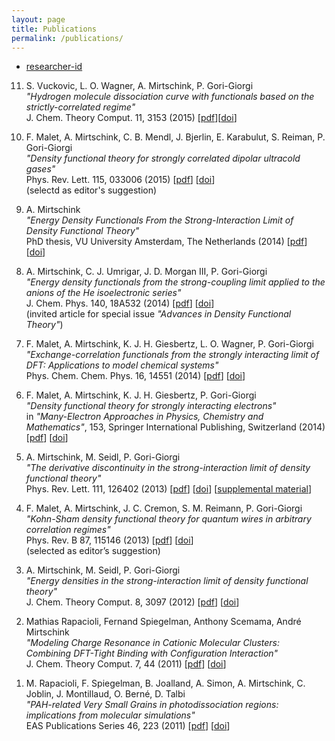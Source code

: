 ```yaml
---
layout: page
title: Publications
permalink: /publications/
---
```

<ul>
<li><p><a href="http://www.researcherid.com/rid/C-9355-2015">researcher-id</a></p></li>
</ul>

<ol reversed>
<li> <p>S. Vuckovic, L. O. Wagner, A. Mirtschink, P. Gori-Giorgi<br>
<em>"Hydrogen molecule dissociation curve with functionals based on the strictly-correlated regime"</em><br>
J. Chem. Theory Comput. 11, 3153 (2015)
[<a href="../downloads/VucWagMirGor-sub-15.pdf">pdf</a>][<a href="http://dx.doi.org/10.1021/acs.jctc.5b00387">doi</a>]</p></li>

<li> <p>F. Malet, A. Mirtschink, C. B. Mendl, J. Bjerlin, E. Karabulut, S. Reiman, P.
Gori-Giorgi<br>
<em>"Density functional theory for strongly correlated dipolar ultracold gases"</em><br>
Phys. Rev. Lett. 115, 033006 (2015)
[<a href="../downloads/Maletal-sub-15.pdf">pdf</a>] [<a href="http://dx.doi.org/10.1103/PhysRevLett.115.033006">doi</a>]<br>
(selectd as editor's suggestion)</p></li>

<li> <p>A. Mirtschink<br>
<em>"Energy Density Functionals From the Strong-Interaction Limit of Density Functional Theory"</em><br>
PhD thesis, VU University Amsterdam, The Netherlands (2014)
[<a href="../downloads/Mir-thesis-14.pdf">pdf</a>] [<a href="http://dx.doi.org/10.6084/m9.figshare.1254927">doi</a>]</p></li>

<li> <p>A. Mirtschink, C. J. Umrigar, J. D. Morgan III, P. Gori-Giorgi<br>
<em>"Energy density functionals from the strong-coupling limit applied to the anions of
the He isoelectronic series"</em><br>
J. Chem. Phys. 140, 18A532 (2014)
[<a href="../downloads/MirUmrMorGor-JCP-14.pdf">pdf</a>] [<a href="http://dx.doi.org/10.1063/1.4871018 ">doi</a>]<br> (invited article for special issue <em>"Advances in Density Functional Theory"</em>)</p></li>

<li> <p>F. Malet, A. Mirtschink, K. J. H. Giesbertz, L. O. Wagner, P. Gori-Giorgi<br>
<em>"Exchange-correlation functionals from the strongly interacting limit of DFT: Applications to model chemical systems"</em><br>
Phys. Chem. Chem. Phys. 16, 14551 (2014) 
[<a href="../downloads/Maletal-PCCP-14.pdf">pdf</a>] [<a href="http://dx.doi.org/10.1039/c4cp00407h">doi</a>]</p></li>

<li> <p>F. Malet, A. Mirtschink, K. J. H. Giesbertz, P. Gori-Giorgi<br>
<em>"Density functional theory for strongly interacting electrons"</em><br>
in <em>"Many-Electron Approaches in Physics, Chemistry and Mathematics"</em>, 153, Springer
International Publishing, Switzerland (2014) 
[<a href="../downloads/MalMirGieGor-Spr-14.pdf">pdf</a>] [<a href="http://dx.doi.org/10.1007/978-3-319-06379-9_8">doi</a>]</p></li>

<li> <p>A. Mirtschink, M. Seidl, P. Gori-Giorgi<br>
<em>"The derivative discontinuity in the strong-interaction limit of density functional theory"</em><br>
Phys. Rev. Lett. 111, 126402 (2013) 
[<a href="../downloads/MirSeiGor-PRL-13.pdf">pdf</a>] [<a href="http://dx.doi.org/10.1103/PhysRevLett.111.126402 ">doi</a>] [<a href="../downloads/MirSeiGor-PRL-13-supp.pdf">supplemental material</a>]</p></li>

<li> <p>F. Malet, A. Mirtschink, J. C. Cremon, S. M. Reimann, P. Gori-Giorgi<br>
<em>"Kohn-Sham density functional theory for quantum wires in arbitrary correlation regimes"</em><br>
Phys. Rev. B 87, 115146 (2013) 
[<a href="../downloads/Maletal-PRB-13.pdf">pdf</a>] [<a href="http://dx.doi.org/10.1103/PhysRevB.87.115146">doi</a>]<br> (selected as editor’s suggestion)</p></li>

<li> <p>A. Mirtschink, M. Seidl, P. Gori-Giorgi<br>
<em>"Energy densities in the strong-interaction limit of density functional theory"</em><br>
J. Chem. Theory Comput. 8, 3097 (2012) 
[<a href="../downloads/MirSeiGor-JCTC-12.pdf">pdf</a>] [<a href="http://dx.doi.org/10.1021/ct3003892">doi</a>]</p></li>

<li> <p>Mathias Rapacioli, Fernand Spiegelman, Anthony Scemama, André Mirtschink <br>
<em>"Modeling Charge Resonance in Cationic Molecular Clusters: Combining DFT-Tight Binding with Configuration Interaction"</em><br>
J. Chem. Theory Comput. 7, 44 (2011)
[<a href="../downloads/RapSpiSceMir-JCTC-11.pdf">pdf</a>] [<a href="http://dx.doi.org/10.1021/ct100412f">doi</a>]</p></li>

<li> <p>M. Rapacioli, F. Spiegelman, B. Joalland, A. Simon, A. Mirtschink, C. Joblin, J. Montillaud, O. Berné, D. Talbi<br>
<em>"PAH-related Very Small Grains in photodissociation regions: implications from molecular simulations"</em><br>
EAS Publications Series 46, 223 (2011) [<a href="../downloads/Rapetal-EAS-11.pdf">pdf</a>] [<a href="http://dx.doi.org/10.1051/eas/1146024">doi</a>]</p></li>

</ol>
